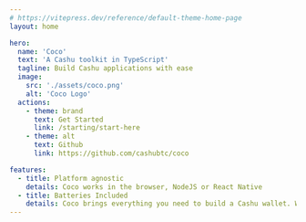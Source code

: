 ```yaml
---
# https://vitepress.dev/reference/default-theme-home-page
layout: home

hero:
  name: 'Coco'
  text: 'A Cashu toolkit in TypeScript'
  tagline: Build Cashu applications with ease
  image:
    src: './assets/coco.png'
    alt: 'Coco Logo'
  actions:
    - theme: brand
      text: Get Started
      link: /starting/start-here
    - theme: alt
      text: Github
      link: https://github.com/cashubtc/coco

features:
  - title: Platform agnostic
    details: Coco works in the browser, NodeJS or React Native
  - title: Batteries Included
    details: Coco brings everything you need to build a Cashu wallet. Without the complexity
---
```

